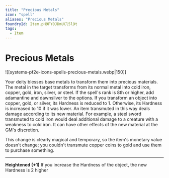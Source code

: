 ```yaml
---
title: "Precious Metals"
icon: "spell"
aliases: "Precious Metals"
foundryId: Item.pH9FY0JDmUCl5l9t
tags:
  - Item
---
```


# Precious Metals
![[systems-pf2e-icons-spells-precious-metals.webp|150]]

Your deity blesses base metals to transform them into precious materials. The metal in the target transforms from its normal metal into cold iron, copper, gold, iron, silver, or steel. If the spell's rank is 8th or higher, add adamantine and dawnsilver to the options. If you transform an object into copper, gold, or silver, its Hardness is reduced to 1. Otherwise, its Hardness is increased to 10 if it was lower. An item transmuted in this way deals damage according to its new material. For example, a steel sword transmuted to cold iron would deal additional damage to a creature with a weakness to cold iron. It can have other effects of the new material at the GM's discretion.

This change is clearly magical and temporary, so the item's monetary value doesn't change; you couldn't transmute copper coins to gold and use them to purchase something.

* * *

**Heightened (+1)** If you increase the Hardness of the object, the new Hardness is 2 higher
